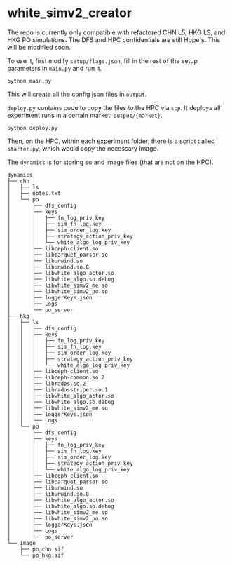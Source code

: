 # white_simv2_creator
The repo is currently only compatible with refactored CHN L5, HKG LS, and HKG PO simulations.  The DFS and HPC confidentials are still Hope's.  This will be modified soon.

To use it, first modify `setup/flags.json`, fill in the rest of the setup parameters in `main.py` and run it.
```
python main.py
```
This will create all the config json files in `output`.

`deploy.py` contains code to copy the files to the HPC via `scp`.  It deploys all experiment runs in a certain market: `output/{market}`.
```
python deploy.py
```

Then, on the HPC, within each experiment folder, there is a script called `starter.py`, which would copy the necessary image.

The `dynamics` is for storing so and image files (that are not on the HPC).
```
dynamics
├── chn
│   ├── ls
│   ├── notes.txt
│   └── po
│       ├── dfs_config
│       ├── keys
│       │   ├── fn_log_priv_key
│       │   ├── sim_fn_log.key
│       │   ├── sim_order_log.key
│       │   ├── strategy_action_priv_key
│       │   └── white_algo_log_priv_key
│       ├── libceph-client.so
│       ├── libparquet_parser.so
│       ├── libunwind.so
│       ├── libunwind.so.8
│       ├── libwhite_algo_actor.so
│       ├── libwhite_algo.so.debug
│       ├── libwhite_simv2_me.so
│       ├── libwhite_simv2_po.so
│       ├── loggerKeys.json
│       ├── Logs
│       └── po_server
├── hkg
│   ├── ls
│   │   ├── dfs_config
│   │   ├── keys
│   │   │   ├── fn_log_priv_key
│   │   │   ├── sim_fn_log.key
│   │   │   ├── sim_order_log.key
│   │   │   ├── strategy_action_priv_key
│   │   │   └── white_algo_log_priv_key
│   │   ├── libceph-client.so
│   │   ├── libceph-common.so.2
│   │   ├── librados.so.2
│   │   ├── libradosstriper.so.1
│   │   ├── libwhite_algo_actor.so
│   │   ├── libwhite_algo.so.debug
│   │   ├── libwhite_simv2_me.so
│   │   ├── loggerKeys.json
│   │   └── Logs
│   └── po
│       ├── dfs_config
│       ├── keys
│       │   ├── fn_log_priv_key
│       │   ├── sim_fn_log.key
│       │   ├── sim_order_log.key
│       │   ├── strategy_action_priv_key
│       │   └── white_algo_log_priv_key
│       ├── libceph-client.so
│       ├── libparquet_parser.so
│       ├── libunwind.so
│       ├── libunwind.so.8
│       ├── libwhite_algo_actor.so
│       ├── libwhite_algo.so.debug
│       ├── libwhite_simv2_me.so
│       ├── libwhite_simv2_po.so
│       ├── loggerKeys.json
│       ├── Logs
│       └── po_server
└── image
    ├── po_chn.sif
    └── po_hkg.sif
```
